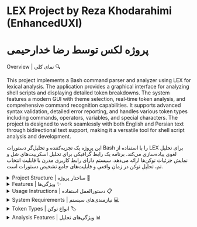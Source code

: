 # LEX Project by Reza Khodarahimi (EnhancedUXI)
# پروژه لکس توسط رضا خدارحیمی

 Overview | نمای کلی 🔍

This project implements a Bash command parser and analyzer using LEX for lexical analysis. The application provides a graphical interface for analyzing shell scripts and displaying detailed token breakdowns. The system features a modern GUI with theme selection, real-time token analysis, and comprehensive command recognition capabilities. It supports advanced syntax validation, detailed error reporting, and handles various token types including commands, operators, variables, and special characters. The project is designed to work seamlessly with both English and Persian text through bidirectional text support, making it a versatile tool for shell script analysis and development.

این پروژه یک تجزیه‌کننده و تحلیل‌گر دستورات Bash را با استفاده از LEX برای تحلیل لغوی پیاده‌سازی می‌کند. برنامه یک رابط گرافیکی برای تحلیل اسکریپت‌های شل و نمایش جزئیات توکن‌ها ارائه می‌دهد. سیستم دارای رابط کاربری مدرن با قابلیت انتخاب تم، تحلیل توکن در زمان واقعی و قابلیت‌های جامع تشخیص دستورات است.

<details>
<summary> Project Structure | ساختار پروژه 📁</summary>

| File | Description | توضیحات |
|------|-------------|----------|
| `main.py` 🚀 | Entry point with theme management | نقطه ورود با مدیریت تم |
| `gui.py` 🎨 | GUI implementation with ttkbootstrap | پیاده‌سازی رابط گرافیکی |
| `tokenizer.py` 🔍 | Token processing and LEX integration | پردازش توکن و یکپارچه‌سازی LEX |
| `tokenizer.lex` 📝 | LEX rules for Bash command tokenization | قوانین LEX برای توکن‌سازی دستورات |
| `INPUT.sh` 📄 | Sample shell script for testing | اسکریپت شل نمونه برای تست |
| `INPUT.txt` 📑 | Alternative input file format | فرمت فایل ورودی جایگزین |
| `documentation.pdf` 📚 | Detailed project documentation | مستندات کامل پروژه |

</details>

<details>
<summary> Features | ویژگی‌ها ✨</summary>

1. **Modern GUI Interface | رابط کاربری مدرن** 🎯
    - Theme selection with multiple styles | انتخاب تم با سبک‌های متنوع
    - Code editor with syntax highlighting | ویرایشگر کد با هایلایت سینتکس
    - Real-time token analysis | تحلیل توکن در زمان واقعی
    - Bidirectional text support | پشتیبانی متن دو جهته

2. **Token Analysis | تحلیل توکن** 🔎
    - Command recognition | تشخیص دستورات
    - Syntax validation | اعتبارسنجی سینتکس
    - Error detection | تشخیص خطا
    - Token statistics | آمار توکن‌ها

</details>

<details>
<summary> Usage Instructions | دستورالعمل استفاده 📋</summary>

1. **Setup Environment | راه‌اندازی محیط** 🛠️

# Install system packages | نصب پکیج‌های سیستمی
sudo pacman -S flex gcc python python-pip

# Install Python dependencies | نصب وابستگی‌های پایتون
pip install ttkbootstrap arabic-reshaper python-bidi


2. **Compile LEX | کامپایل LEX** ⚙️

flex tokenizer.lex
gcc lex.yy.c -o a.out


3. **Run Application | اجرای برنامه** 🚀

python main.py

</details>

<details>
<summary> System Requirements | نیازمندی‌های سیستم 💻</summary>

- **OS**: Arch Linux | سیستم‌عامل: آرچ لینوکس
- **Python**: 3.8+ | پایتون: نسخه ۳.۸ به بالا
- **Packages | پکیج‌ها**:
  - flex ⚡
  - gcc 🔧
  - python-pip 📦
  - ttkbootstrap 🎨
  - arabic-reshaper 🔤
  - python-bidi ↔️

</details>

<details>
<summary> Token Types | انواع توکن 🏷️</summary>

- **Commands | دستورات** 💻
- **Keywords | کلمات کلیدی** 🔑
- **Operators | عملگرها** ⚡
- **Variables | متغیرها** 📊
- **Literals | مقادیر ثابت** 📝
- **Delimiters | جداکننده‌ها** 🔲
- **Comments | توضیحات** 💭

</details>

<details>
<summary> Analysis Features | ویژگی‌های تحلیل 📊</summary>

- Real-time syntax checking | بررسی سینتکس در لحظه 🔄
- Error detection | تشخیص خطا ⚠️
- Token frequency analysis | تحلیل فراوانی توکن 📈
- Color-coded visualization | نمایش رنگی 🎨
- Performance statistics | آمار عملکرد 📊

</details>
